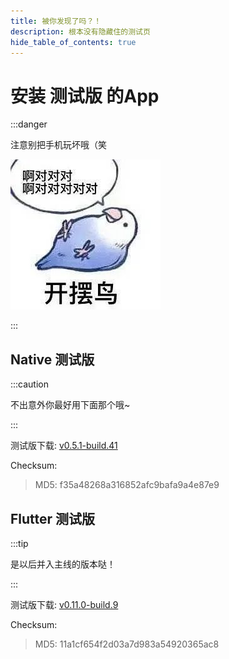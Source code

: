 ```yaml
---
title: 被你发现了吗？！
description: 根本没有隐藏住的测试页
hide_table_of_contents: true
---
```


# 安装 **测试版** 的App

:::danger

注意别把手机玩坏哦（笑

![啊对对对](../../static/img/kaibai.jpg)

:::

## Native 测试版

:::caution

不出意外你最好用下面那个哦~

:::

测试版下载: [v0.5.1-build.41](https://app-dist-1307054264.file.myqcloud.com/artifacts/prescore-app/41/artifacts/release-build-41.apk)

Checksum:

> MD5: f35a48268a316852afc9bafa9a4e87e9

## Flutter 测试版

:::tip

是以后并入主线的版本哒！

:::

测试版下载: [v0.11.0-build.9](https://app-dist-1307054264.file.myqcloud.com/artifacts/prescore-flutter/9/artifacts/release-build-9.apk)

Checksum: 

> MD5: 11a1cf654f2d03a7d983a54920365ac8
